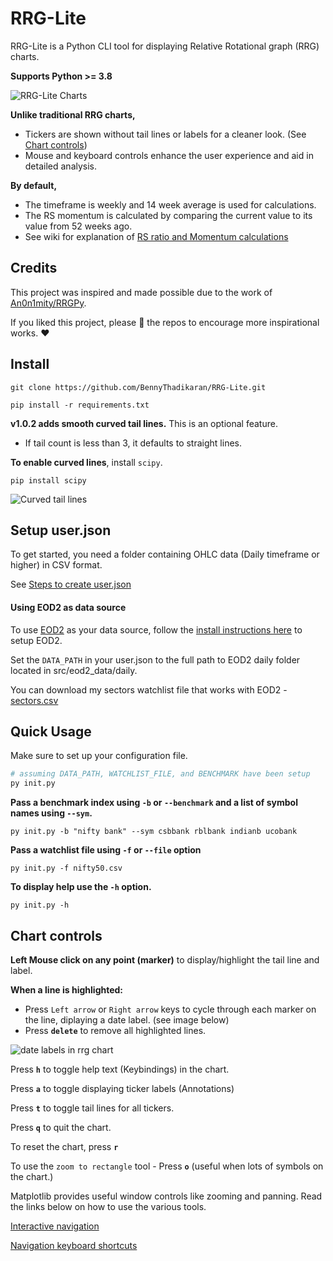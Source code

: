 # RRG-Lite

RRG-Lite is a Python CLI tool for displaying Relative Rotational graph (RRG) charts.

**Supports Python >= 3.8**

![RRG-Lite Charts](https://res.cloudinary.com/doyu4uovr/image/upload/s--iJSjOAuE--/c_scale,f_auto,w_800/v1731069111/rrg-lite-main_ggsdbr.png)

**Unlike traditional RRG charts,**

- Tickers are shown without tail lines or labels for a cleaner look. (See [Chart controls](#chart-controls))
- Mouse and keyboard controls enhance the user experience and aid in detailed analysis.

**By default,**

- The timeframe is weekly and 14 week average is used for calculations.
- The RS momentum is calculated by comparing the current value to its value from 52 weeks ago.
- See wiki for explanation of [RS ratio and Momentum calculations](https://github.com/BennyThadikaran/RRG-Lite/wiki/RS-ratio-and-Momentum-calculations)

## Credits

This project was inspired and made possible due to the work of [An0n1mity/RRGPy](https://github.com/An0n1mity/RRGPy).

If you liked this project, please :star2: the repos to encourage more inspirational works. :heart:

## Install

`git clone https://github.com/BennyThadikaran/RRG-Lite.git`

`pip install -r requirements.txt`

**v1.0.2 adds smooth curved tail lines.** This is an optional feature.

- If tail count is less than 3, it defaults to straight lines.

**To enable curved lines**, install `scipy`.

`pip install scipy`

![Curved tail lines](https://res.cloudinary.com/doyu4uovr/image/upload/s--SRgRWuGi--/f_auto/v1731069415/rrg-lite-curved-line_pd5int.png)

## Setup user.json

To get started, you need a folder containing OHLC data (Daily timeframe or higher) in CSV format.

See [Steps to create user.json](https://github.com/BennyThadikaran/RRG-Lite/wiki/Setup#steps-to-create-the-configuration-file)

#### Using EOD2 as data source

To use [EOD2](https://github.com/BennyThadikaran/eod2) as your data source, follow the [install instructions here](https://github.com/BennyThadikaran/eod2/wiki/Installation) to setup EOD2.

Set the `DATA_PATH` in your user.json to the full path to EOD2 daily folder located in src/eod2_data/daily.

You can download my sectors watchlist file that works with EOD2 - [sectors.csv](https://res.cloudinary.com/doyu4uovr/raw/upload/v1730526283/RRG-Lite/sectors_vwqau3.csv)

## Quick Usage

Make sure to set up your configuration file.

```bash
# assuming DATA_PATH, WATCHLIST_FILE, and BENCHMARK have been setup
py init.py
```

**Pass a benchmark index using `-b` or `--benchmark` and a list of symbol names using `--sym`.**

`py init.py -b "nifty bank" --sym csbbank rblbank indianb ucobank`

**Pass a watchlist file using `-f` or `--file` option**

`py init.py -f nifty50.csv`

**To display help use the `-h` option.**

`py init.py -h`

## Chart controls

**Left Mouse click on any point (marker)** to display/highlight the tail line and label.

**When a line is highlighted:**

- Press `Left arrow` or `Right arrow` keys to cycle through each marker on the line, diplaying a date label. (see image below)
- Press **`delete`** to remove all highlighted lines.

![date labels in rrg chart](https://res.cloudinary.com/doyu4uovr/image/upload/s--DJlHHybh--/f_auto/v1731069111/rrg-lite-date-labels_y5ba0o.png)

Press **`h`** to toggle help text (Keybindings) in the chart.

Press **`a`** to toggle displaying ticker labels (Annotations)

Press **`t`** to toggle tail lines for all tickers.

Press **`q`** to quit the chart.

To reset the chart, press **`r`**

To use the `zoom to rectangle` tool - Press **`o`** (useful when lots of symbols on the chart.)

Matplotlib provides useful window controls like zooming and panning. Read the links below on how to use the various tools.

[Interactive navigation](https://matplotlib.org/stable/users/explain/figure/interactive.html#interactive-navigation)

[Navigation keyboard shortcuts](https://matplotlib.org/stable/users/explain/figure/interactive.html#navigation-keyboard-shortcuts)
